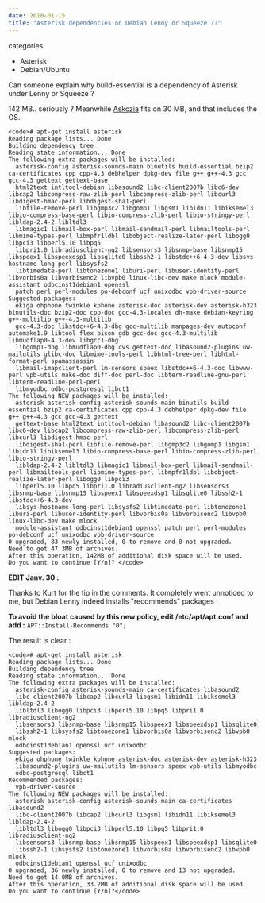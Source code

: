 ```yaml
---
date: 2010-01-15
title: "Asterisk dependencies on Debian Lenny or Squeeze ??"
---
```








categories:
- Asterisk
- Debian/Ubuntu


Can someone explain why build-essential is a dependency of Asterisk under Lenny or Squeeze ? 

142 MB.. seriously ? Meanwhile [Askozia](http://www.askozia.com) fits on 30 MB, and that includes the OS.


    
    <code># apt-get install asterisk
    Reading package lists... Done
    Building dependency tree       
    Reading state information... Done
    The following extra packages will be installed:
      asterisk-config asterisk-sounds-main binutils build-essential bzip2 ca-certificates cpp cpp-4.3 debhelper dpkg-dev file g++ g++-4.3 gcc gcc-4.3 gettext gettext-base
      html2text intltool-debian libasound2 libc-client2007b libc6-dev libcap2 libcompress-raw-zlib-perl libcompress-zlib-perl libcurl3 libdigest-hmac-perl libdigest-sha1-perl
      libfile-remove-perl libgmp3c2 libgomp1 libgsm1 libidn11 libiksemel3 libio-compress-base-perl libio-compress-zlib-perl libio-stringy-perl libldap-2.4-2 libltdl3
      libmagic1 libmail-box-perl libmail-sendmail-perl libmailtools-perl libmime-types-perl libmpfr1ldbl libobject-realize-later-perl libogg0 libpci3 libperl5.10 libpq5
      libpri1.0 libradiusclient-ng2 libsensors3 libsnmp-base libsnmp15 libspeex1 libspeexdsp1 libsqlite0 libssh2-1 libstdc++6-4.3-dev libsys-hostname-long-perl libsysfs2
      libtimedate-perl libtonezone1 liburi-perl libuser-identity-perl libvorbis0a libvorbisenc2 libvpb0 linux-libc-dev make mlock module-assistant odbcinst1debian1 openssl
      patch perl perl-modules po-debconf ucf unixodbc vpb-driver-source
    Suggested packages:
      ekiga ohphone twinkle kphone asterisk-doc asterisk-dev asterisk-h323 binutils-doc bzip2-doc cpp-doc gcc-4.3-locales dh-make debian-keyring g++-multilib g++-4.3-multilib
      gcc-4.3-doc libstdc++6-4.3-dbg gcc-multilib manpages-dev autoconf automake1.9 libtool flex bison gdb gcc-doc gcc-4.3-multilib libmudflap0-4.3-dev libgcc1-dbg
      libgomp1-dbg libmudflap0-dbg cvs gettext-doc libasound2-plugins uw-mailutils glibc-doc libmime-tools-perl libhtml-tree-perl libhtml-format-perl spamassassin
      libmail-imapclient-perl lm-sensors speex libstdc++6-4.3-doc libwww-perl vpb-utils make-doc diff-doc perl-doc libterm-readline-gnu-perl libterm-readline-perl-perl
      libmyodbc odbc-postgresql libct1
    The following NEW packages will be installed:
      asterisk asterisk-config asterisk-sounds-main binutils build-essential bzip2 ca-certificates cpp cpp-4.3 debhelper dpkg-dev file g++ g++-4.3 gcc gcc-4.3 gettext
      gettext-base html2text intltool-debian libasound2 libc-client2007b libc6-dev libcap2 libcompress-raw-zlib-perl libcompress-zlib-perl libcurl3 libdigest-hmac-perl
      libdigest-sha1-perl libfile-remove-perl libgmp3c2 libgomp1 libgsm1 libidn11 libiksemel3 libio-compress-base-perl libio-compress-zlib-perl libio-stringy-perl
      libldap-2.4-2 libltdl3 libmagic1 libmail-box-perl libmail-sendmail-perl libmailtools-perl libmime-types-perl libmpfr1ldbl libobject-realize-later-perl libogg0 libpci3
      libperl5.10 libpq5 libpri1.0 libradiusclient-ng2 libsensors3 libsnmp-base libsnmp15 libspeex1 libspeexdsp1 libsqlite0 libssh2-1 libstdc++6-4.3-dev
      libsys-hostname-long-perl libsysfs2 libtimedate-perl libtonezone1 liburi-perl libuser-identity-perl libvorbis0a libvorbisenc2 libvpb0 linux-libc-dev make mlock
      module-assistant odbcinst1debian1 openssl patch perl perl-modules po-debconf ucf unixodbc vpb-driver-source
    0 upgraded, 83 newly installed, 0 to remove and 0 not upgraded.
    Need to get 47.3MB of archives.
    After this operation, 142MB of additional disk space will be used.
    Do you want to continue [Y/n]? </code>



**EDIT Janv. 30 :**

Thanks to Kurt for the tip in the comments.
It completely went unnoticed to me, but Debian Lenny indeed installs "recommends" packages :

**To avoid the bloat caused by this new policy, edit /etc/apt/apt.conf and add :**
`APT::Install-Recommends "0";`

The result is clear : 


    
    <code># apt-get install asterisk
    Reading package lists... Done
    Building dependency tree       
    Reading state information... Done
    The following extra packages will be installed:
      asterisk-config asterisk-sounds-main ca-certificates libasound2
      libc-client2007b libcap2 libcurl3 libgsm1 libidn11 libiksemel3 libldap-2.4-2
      libltdl3 libogg0 libpci3 libperl5.10 libpq5 libpri1.0 libradiusclient-ng2
      libsensors3 libsnmp-base libsnmp15 libspeex1 libspeexdsp1 libsqlite0
      libssh2-1 libsysfs2 libtonezone1 libvorbis0a libvorbisenc2 libvpb0 mlock
      odbcinst1debian1 openssl ucf unixodbc
    Suggested packages:
      ekiga ohphone twinkle kphone asterisk-doc asterisk-dev asterisk-h323
      libasound2-plugins uw-mailutils lm-sensors speex vpb-utils libmyodbc
      odbc-postgresql libct1
    Recommended packages:
      vpb-driver-source
    The following NEW packages will be installed:
      asterisk asterisk-config asterisk-sounds-main ca-certificates libasound2
      libc-client2007b libcap2 libcurl3 libgsm1 libidn11 libiksemel3 libldap-2.4-2
      libltdl3 libogg0 libpci3 libperl5.10 libpq5 libpri1.0 libradiusclient-ng2
      libsensors3 libsnmp-base libsnmp15 libspeex1 libspeexdsp1 libsqlite0
      libssh2-1 libsysfs2 libtonezone1 libvorbis0a libvorbisenc2 libvpb0 mlock
      odbcinst1debian1 openssl ucf unixodbc
    0 upgraded, 36 newly installed, 0 to remove and 13 not upgraded.
    Need to get 14.0MB of archives.
    After this operation, 33.2MB of additional disk space will be used.
    Do you want to continue [Y/n]?</code>



